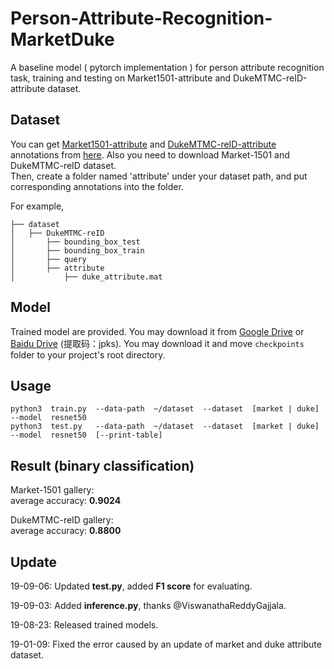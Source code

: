 # Person-Attribute-Recognition-MarketDuke
A baseline model ( pytorch implementation ) for person attribute recognition task, training and testing on Market1501-attribute and DukeMTMC-reID-attribute dataset.


## Dataset
You can get [Market1501-attribute](https://github.com/vana77/Market-1501_Attribute) and [DukeMTMC-reID-attribute](https://github.com/vana77/DukeMTMC-attribute) annotations from [here](https://github.com/vana77). Also you need to download Market-1501 and DukeMTMC-reID dataset.  
Then, create a folder named 'attribute' under your dataset path, and put corresponding annotations into the folder.

For example,<br>
```
├── dataset
│   ├── DukeMTMC-reID
│       ├── bounding_box_test
│       ├── bounding_box_train
│       ├── query
│       ├── attribute
│           ├── duke_attribute.mat  
```

## Model
Trained model are provided. You may download it from [Google Drive](https://drive.google.com/drive/folders/1JTdjuEbxSLypnfUzVuuxLj1uSKAacfd0?usp=sharing) or [Baidu Drive](https://pan.baidu.com/s/1bByCxZp9bSs8YYZPbuK21A) (提取码：jpks). You may download it and move `checkpoints` folder to your project's root directory.


## Usage
```
python3  train.py  --data-path  ~/dataset  --dataset  [market | duke]  --model  resnet50
python3  test.py   --data-path  ~/dataset  --dataset  [market | duke]  --model  resnet50  [--print-table]
```

## Result (binary classification)
Market-1501 gallery:  
average accuracy: **0.9024**  

DukeMTMC-reID gallery:  
average accuracy: **0.8800**  


## Update
19-09-06: Updated **test.py**, added **F1 score** for evaluating.

19-09-03: Added **inference.py**, thanks @ViswanathaReddyGajjala.

19-08-23: Released trained models.

19-01-09: Fixed the error caused by an update of market and duke attribute dataset.
